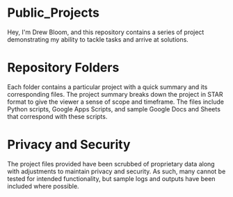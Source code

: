 # Public_Projects
Hey, I'm Drew Bloom, and this repository contains a series of project demonstrating my ability to tackle tasks and arrive at solutions.

# Repository Folders
Each folder contains a particular project with a quick summary and its corresponding files.
The project summary breaks down the project in STAR format to give the viewer a sense of scope and timeframe.
The files include Python scripts, Google Apps Scripts, and sample Google Docs and Sheets that correspond with these scripts.

# Privacy and Security
The project files provided have been scrubbed of proprietary data along with adjustments to maintain privacy and security.
As such, many cannot be tested for intended functionality, but sample logs and outputs have been included where possible.

